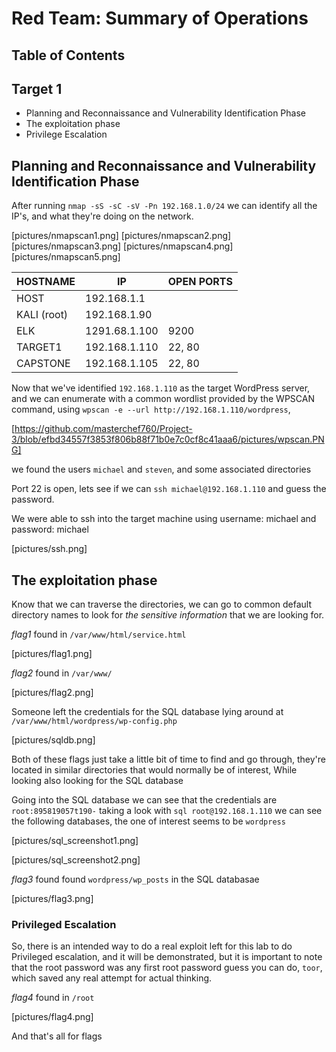 # Red Team: Summary of Operations
## Table of Contents
## **Target 1**
  - Planning and Reconnaissance and Vulnerability Identification Phase
  - The exploitation phase
  - Privilege Escalation

## Planning and Reconnaissance and Vulnerability Identification Phase

After running `nmap -sS -sC -sV -Pn 192.168.1.0/24` we can identify all the IP's, and what they're doing on the network.

[pictures/nmapscan1.png]
[pictures/nmapscan2.png]
[pictures/nmapscan3.png]
[pictures/nmapscan4.png]
[pictures/nmapscan5.png]

| HOSTNAME       |     IP        | OPEN PORTS |
|----------------|---------------|------------|
| HOST           | 192.168.1.1   |            |
| KALI (root)    | 192.168.1.90  |            |
| ELK            | 1291.68.1.100 |   9200     |
| TARGET1        | 192.168.1.110 |  22, 80    |
| CAPSTONE       | 192.168.1.105 |  22, 80    |

Now that we've identified `192.168.1.110` as the target WordPress server, and we can enumerate with a common wordlist provided by the WPSCAN command, using `wpscan -e --url http://192.168.1.110/wordpress`,

[https://github.com/masterchef760/Project-3/blob/efbd34557f3853f806b88f71b0e7c0cf8c41aaa6/pictures/wpscan.PNG]

we found the users `michael` and `steven`, and some associated directories

Port 22 is open, lets see if we can `ssh michael@192.168.1.110` and guess the password.

We were able to ssh into the target machine using username: michael and password: michael

[pictures/ssh.png]

## The exploitation phase
Know that we can traverse the directories, we can go to common default directory names to look for *the sensitive information* that we are looking for.

*flag1*
found in `/var/www/html/service.html`

[pictures/flag1.png]

*flag2*
found in `/var/www/`

[pictures/flag2.png]

Someone left the credentials for the SQL database lying around at `/var/www/html/wordpress/wp-config.php`

[pictures/sqldb.png]

Both of these flags just take a little bit of time to find and go through, they're located in similar directories that would normally be of interest, While looking also looking for the SQL database

Going into the SQL database we can see that the credentials are `root:895819057t190-` taking a look with `sql root@192.168.1.110` we can see the following databases, the one of interest seems to be `wordpress`

[pictures/sql_screenshot1.png]

[pictures/sql_screenshot2.png]

*flag3* found found `wordpress/wp_posts` in the SQL databasae

[pictures/flag3.png]

### Privileged Escalation

So, there is an intended way to do a real exploit left for this lab to do Privileged escalation, and it will be demonstrated, but it is important to note that the root password was any first root password guess you can do, `toor`, which saved any real attempt for actual thinking.

*flag4* 
found in `/root`

[pictures/flag4.png]

And that's all for flags
